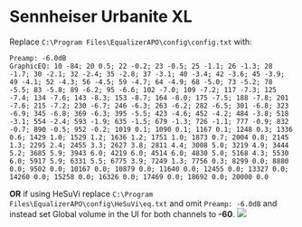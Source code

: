# Sennheiser Urbanite XL
Replace `C:\Program Files\EqualizerAPO\config\config.txt` with:
```
Preamp: -6.0dB
GraphicEQ: 10 -84; 20 0.5; 22 -0.2; 23 -0.5; 25 -1.1; 26 -1.3; 28 -1.7; 30 -2.1; 32 -2.4; 35 -2.8; 37 -3.1; 40 -3.4; 42 -3.6; 45 -3.9; 49 -4.1; 52 -4.3; 56 -4.5; 59 -4.7; 64 -4.9; 68 -5.0; 73 -5.2; 78 -5.5; 83 -5.8; 89 -6.2; 95 -6.6; 102 -7.0; 109 -7.2; 117 -7.3; 125 -7.4; 134 -7.6; 143 -8.3; 153 -8.7; 164 -8.0; 175 -7.5; 188 -7.8; 201 -7.6; 215 -7.2; 230 -6.7; 246 -6.3; 263 -6.2; 282 -6.5; 301 -6.8; 323 -6.9; 345 -6.8; 369 -6.3; 395 -5.5; 423 -4.6; 452 -4.2; 484 -3.8; 518 -3.1; 554 -2.4; 593 -1.9; 635 -1.5; 679 -1.3; 726 -1.1; 777 -0.9; 832 -0.7; 890 -0.5; 952 -0.2; 1019 0.1; 1090 0.1; 1167 0.1; 1248 0.3; 1336 0.6; 1429 1.0; 1529 1.2; 1636 1.2; 1751 1.0; 1873 0.7; 2004 0.8; 2145 1.3; 2295 2.4; 2455 3.3; 2627 3.8; 2811 4.4; 3008 5.0; 3219 4.9; 3444 5.2; 3685 5.9; 3943 6.0; 4219 6.0; 4514 6.0; 4830 5.0; 5168 4.3; 5530 6.0; 5917 5.9; 6331 5.5; 6775 3.9; 7249 1.3; 7756 0.3; 8299 0.0; 8880 0.0; 9502 0.0; 10167 0.0; 10879 0.0; 11640 0.0; 12455 0.0; 13327 0.0; 14260 0.0; 15258 0.0; 16326 0.0; 17469 0.0; 18692 0.0; 20000 0.0
```
**OR** if using HeSuVi replace `C:\Program Files\EqualizerAPO\config\HeSuVi\eq.txt` and omit `Preamp: -6.0dB` and instead set Global volume in the UI for both channels to **-60**.
![](https://raw.githubusercontent.com/jaakkopasanen/AutoEq/master/results/Headphone.com/innerfidelity/onear/Sennheiser%20Urbanite%20XL/Sennheiser%20Urbanite%20XL.png)